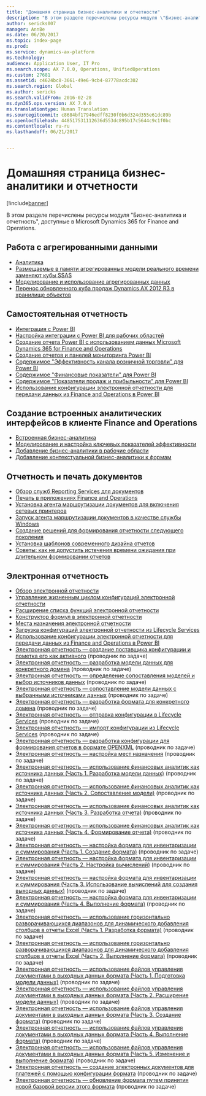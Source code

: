 ```yaml
---
title: "Домашняя страница бизнес-аналитики и отчетности"
description: "В этом разделе перечислены ресурсы модуля \"Бизнес-аналитика и отчетность\", доступные в Microsoft Dynamics 365 for Finance and Operations."
author: sericks007
manager: AnnBe
ms.date: 06/20/2017
ms.topic: index-page
ms.prod: 
ms.service: dynamics-ax-platform
ms.technology: 
audience: Application User, IT Pro
ms.search.scope: AX 7.0.0, Operations, UnifiedOperations
ms.custom: 27681
ms.assetid: c4624bc8-3661-49e6-9cb4-87778acdc302
ms.search.region: Global
ms.author: sericks
ms.search.validFrom: 2016-02-28
ms.dyn365.ops.version: AX 7.0.0
ms.translationtype: Human Translation
ms.sourcegitcommit: c8684bf17946edff8230f0b6d324d355e61dc89b
ms.openlocfilehash: 448517531112636d553dc895b17c5644c9c1f0bc
ms.contentlocale: ru-ru
ms.lasthandoff: 06/21/2017


---
```


# <a name="bi-amp-reporting-home-page"></a>Домашняя страница бизнес-аналитики и отчетности

[!include[banner](../includes/banner.md)]


В этом разделе перечислены ресурсы модуля "Бизнес-аналитика и отчетность", доступные в Microsoft Dynamics 365 for Finance and Operations. 

<a name="working-with-aggregate-data"></a>Работа с агрегированными данными
---------------------------

-   [Аналитика](analytics.md)
-   [Размещаемые в памяти агрегированные модели реального времени заменяют кубы SSAS](..\migration-upgrade\in-memory-real-time-aggregate-models.md)
-   [Моделирование и использование агрегированных данных](model-aggregate-data.md)
-   [Перенос обновленного куба продаж Dynamics AX 2012 R3 в хранилище объектов](..\migration-upgrade\migrate-upgraded-cube-entity-store.md)

## <a name="self-service-reporting"></a>Самостоятельная отчетность
-   [Интеграция с Power BI](power-bi-integration.md)
-   [Настройка интеграции с Power BI для рабочих областей](configure-power-bi-integration.md)
-   [Создание отчета Power BI с использованием данных Microsoft Dynamics 365 for Finance and Operations](create-powerbi-report-data.md)
-   [Создание отчетов и панелей мониторинга Power BI](create-powerbi-report-dashboard.md)
-   [Содержимое "Эффективность канала розничной торговли" для Power BI](retail-channel-performance-dashboard-power-bi-data.md)
-   [Содержимое "Финансовые показатели" для Power BI](financial-performance-power-bi-content-pack.md)
-   [Содержимое "Показатели продаж и прибыльности" для Power BI](sales-profitability-performance-content-pack.md)
-   [Использование конфигурации электронной отчетности для передачи данных из Finance and Operations в Power BI](general-electronic-reporting-report-configuration-get-data-powerbi.md)

## <a name="building-embedded-analytical-experiences-in-the-finance-and-operations-client"></a>Создание встроенных аналитических интерфейсов в клиенте Finance and Operations
-   [Встроенная бизнес-аналитика](analytics.md#embedded-business-intelligence)
-   [Моделирование и настройка ключевых показателей эффективности](analytics.md#kpi-modeling-and-customization)
-   [Добавление бизнес-аналитики в рабочие области](add-bi-workspaces.md)
-   [Добавление контекстуальной бизнес-аналитики к формам](add-contextual-bi-forms.md)

## <a name="document-reporting-and-printing"></a>Отчетность и печать документов
-   [Обзор служб Reporting Services для документов](document-reporting-services.md)
-   [Печать в приложениях Finance and Operations](print-documents.md)
-   [Установка агента маршрутизации документов для включения сетевых принтеров](install-document-routing-agent.md)
-   [Запуск агента маршрутизации документов в качестве службы Windows](run-document-routing-agent-as-windows-service.md)
-   [Создание решений для формирования отчетности следующего поколения](create-nextgen-reporting-solutions.md)
-   [Установка шаблонов современного дизайна отчетов](install-modern-report-design-templates.md)
-   [Советы: как не допустить истечения времени ожидания при длительном формировании отчетов](prevent-long-running-reports-timing-out.md)

## <a name="electronic-reporting"></a>Электронная отчетность
-   [Обзор электронной отчетности](general-electronic-reporting.md)
-   [Управление жизненным циклом конфигураций электронной отчетности](general-electronic-reporting-manage-configuration-lifecycle.md)
-   [Расширение списка функций электронной отчетности](general-electronic-reporting-formulas-list-extension.md)
-   [Конструктор формул в электронной отчетности](general-electronic-reporting-formula-designer.md)
-   [Места назначения электронной отчетности](electronic-reporting-destinations.md)
-   [Загрузка конфигураций электронной отчетности из Lifecycle Services](download-electronic-reporting-configuration-lcs.md)
-   [Использование конфигурации электронной отчетности для передачи данных из Finance and Operations в Power BI](general-electronic-reporting-report-configuration-get-data-powerbi.md)
-   [Электронная отчетность — создание поставщика конфигурации и пометка его как активного](http://ax.help.dynamics.com/en/wiki/er-select-service-provider/) (проводник по задаче)
-   [Электронная отчетность — разработка модели данных для конкретного домена](http://ax.help.dynamics.com/en/wiki/er-design-domain-specific-data-model/) (проводник по задаче)
-   [Электронная отчетность — определение сопоставления моделей и выбор источников данных](http://ax.help.dynamics.com/en/wiki/er-define-model-mapping-and-select-data-sources/) (проводник по задаче)
-   [Электронная отчетность — сопоставление модели данных с выбранными источниками данных](http://ax.help.dynamics.com/en/wiki/er-map-data-model-to-selected-data-sources/) (проводник по задаче)
-   [Электронная отчетность — разработка формата для конкретного домена](http://ax.help.dynamics.com/en/wiki/er-design-domain-specific-format/) (проводник по задаче)
-   [Электронная отчетность — отправка конфигурации в Lifecycle Services](http://ax.help.dynamics.com/en/wiki/upload-a-configuration-into-lifecycle-services/) (проводник по задаче)
-   [Электронная отчетность — импорт конфигурации из Lifecycle Services](http://ax.help.dynamics.com/en/wiki/import-a-configuration-from-lifecycle-services/) (проводник по задаче)
-   [Электронная отчетность — разработка конфигурации для формирования отчетов в формате OPENXML](http://ax.help.dynamics.com/en/wiki/design-a-configuration-for-generating-reports-in-openxml-format/) (проводник по задаче)
-   [Электронная отчетность — настройка мест назначения](http://ax.help.dynamics.com/en/wiki/configure-destinations/) (проводник по задаче)
-   [Электронная отчетность — использование финансовых аналитик как источника данных (Часть 1. Разработка модели данных)](http://ax.help.dynamics.com/en/wiki/er-use-financial-dimensions-as-a-data-source-part-1-design-data-model/) (проводник по задаче)
-   [Электронная отчетность — использование финансовых аналитик как источника данных (Часть 2. Сопоставление модели)](http://ax.help.dynamics.com/en/wiki/er-use-financial-dimensions-as-a-data-source-part-2-model-mapping/) (проводник по задаче)
-   [Электронная отчетность — использование финансовых аналитик как источника данных (Часть 3. Разработка отчета)](http://ax.help.dynamics.com/en/wiki/er-use-financial-dimensions-as-a-data-source-part-3-design-the-report/) (проводник по задаче)
-   [Электронная отчетность — использование финансовых аналитик как источника данных (Часть 4. Формирование отчета)](http://ax.help.dynamics.com/en/wiki/er-use-financial-dimensions-as-a-data-source-part-4-run-the-report/) (проводник по задаче)
-   [Электронная отчетность — настройка формата для инвентаризации и суммирования (Часть 1. Создание формата)](http://ax.help.dynamics.com/en/wiki/er-configure-format-to-do-counting-and-summing-part-1-create-format/) (проводник по задаче)
-   [Электронная отчетность — настройка формата для инвентаризации и суммирования (Часть 2. Настройка вычислений)](http://ax.help.dynamics.com/en/wiki/er-configure-format-to-do-counting-and-summing-part-2-configure-computations/) (проводник по задаче)
-   [Электронная отчетность — настройка формата для инвентаризации и суммирования (Часть 3. Использование вычислений для создания выходных данных)](http://ax.help.dynamics.com/en/wiki/er-configure-format-to-do-counting-and-summing-part-3-use-computations-to-make-the-output/) (проводник по задаче)
-   [Электронная отчетность — настройка формата для инвентаризации и суммирования (Часть 4. Выполнение формата)](http://ax.help.dynamics.com/en/wiki/er-configure-format-to-do-counting-and-summing-part-4-run-format/) (проводник по задаче)
-   [Электронная отчетность — использование горизонтально разворачивающихся диапазонов для динамического добавления столбцов в отчеты Excel (Часть 1. Разработка формата)](http://ax.help.dynamics.com/en/wiki/er-use-horizontally-expandable-ranges-to-dynamically-add-columns-in-excel-reports-part-1-design-format/) (проводник по задаче)
-   [Электронная отчетность — использование горизонтально разворачивающихся диапазонов для динамического добавления столбцов в отчеты Excel (Часть 2. Выполнение формата)](http://ax.help.dynamics.com/en/wiki/er-use-horizontally-expandable-ranges-to-dynamically-add-columns-in-excel-reports-part-2-run-format/) (проводник по задаче)
-   [Электронная отчетность — использование файлов управления документами в выходных данных формата (Часть 1. Подготовка модели данных)](http://ax.help.dynamics.com/en/wiki/er-use-document-management-files-in-format-outputs-part-1-prepare-data-model/) (проводник по задаче)
-   [Электронная отчетность — использование файлов управления документами в выходных данных формата (Часть 2. Расширение модели данных)](http://ax.help.dynamics.com/en/wiki/er-use-document-management-files-in-format-outputs-part-2-extend-data-model/) (проводник по задаче)
-   [Электронная отчетность — использование файлов управления документами в выходных данных формата (Часть 3. Создание формата)](http://ax.help.dynamics.com/en/wiki/er-use-document-management-files-in-format-outputs-part-3-create-format/) (проводник по задаче)
-   [Электронная отчетность — использование файлов управления документами в выходных данных формата (Часть 4. Выполнение формата)](http://ax.help.dynamics.com/en/wiki/er-use-document-management-files-in-format-outputs-part-4-run-format/) (проводник по задаче)
-   [Электронная отчетность — использование файлов управления документами в выходных данных формата (Часть 5. Изменение и выполнение формата)](http://ax.help.dynamics.com/en/wiki/er-use-document-management-files-in-format-outputs-part-5-modify-and-run-format/) (проводник по задаче)
-   [Электронная отчетность — создание электронных документов для платежей с помощью конфигурации формата](http://ax.help.dynamics.com/en/wiki/generate-electronic-documents-for-payments-using-a-format-configuration/) (проводник по задаче)
-   [Электронная отчетность — обновление формата путем принятия новой базовой версии этого формата](http://ax.help.dynamics.com/en/wiki/upgrade-your-format-by-adopting-a-new-base-version-of-that-format/) (проводник по задаче)







